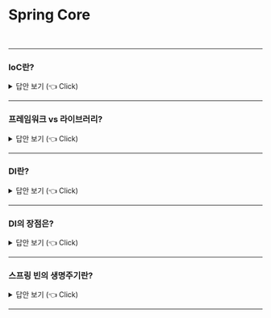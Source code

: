 # Spring Core
<br>


-----------------------

### IoC란?

<details>
   <summary> 답안 보기 (👈 Click)</summary>
<br />
+ IoC란 Inversion Of Control의 줄임말로, 프로그램의 제어권을 프레임워크가 가져가는 것을 의미합니다.  
</details>

-----------------------

### 프레임워크 vs 라이브러리?

<details>
   <summary> 답안 보기 (👈 Click)</summary>
<br />
+ 내가 작성한 코드의 제어권을 가져가는 것을 프레임워크라고 합니다. <br>
  반면, 라이브러리는 내가 작성한 코드의 제어권을 가져가지 않습니다. 
</details>

-----------------------

### DI란?

<details>
   <summary> 답안 보기 (👈 Click)</summary>
<br />
+ 실행 시점에 외부에서 실제 구현 객체를 생성하고, 클라이언트에 전달해서 클라이언트와 서버의 실제 의존 관계가 연결되는 것
</details>

-----------------------


### DI의 장점은?

<details>
   <summary> 답안 보기 (👈 Click)</summary>
<br />
+ DI를 사용하면 정적인 클래스 의존 관계를 변경하지 않고, 동적인 객체 의존 관계를 쉽게 변경할 수 있습니다. <br> 
  즉, 코드의 유연성과 유지보수성이 높아진다는 장점이 있습니다. 
</details>

-----------------------

### 스프링 빈의 생명주기란?

<details>
   <summary> 답안 보기 (👈 Click)</summary>
<br />
[참고: 김영한 스프링 핵심 원리] 
   
+ 데이터베이스 커넥션 풀이나, 네트워크 소켓처럼 애플리케이션 시작 시점에 필요한 연결을 미리 해두고, <br>
  애플리케이션 종료 시점에 연결을 모두 종료하는 작업을 진행하려면 <br> 
  객체의 초기화와 종료 작업이 필요합니다. 
   
  스프링 빈은 '객체 생성 -> 의존 관계 주입'의 라이프 사이클을 갖습니다. <br>
  즉, 스프링 빈은 객체를 생성하고 의존 관계 주입이 다 끝난 다음에야 필요한 데이터를 사용할 수 있는 준비가 완료됩니다. <br>
  따라서 초기화 작업은 의존관계 주입이 모두 완료되고 난 다음에 호출해야 합니다. <br> 
  그런데 개발자가 의존 관계 주입이 모두 완료된 시점을 어떻게 알 수 있을까? <br> 
   
  스프링은 의존관계 주입이 완료되면 스프링 빈에게 콜백 메서드를 통해서 초기화 시점을 알려주는 다양한 기능을 제공합니다. <br>
  또한, 스프링은 스프링 컨테이너가 종료되기 직전에 소멸 콜백을 줍니다. <br> 
  따라서 안전하게 종료 작업을 진행할 수 있습니다. 
   
  즉, 스프링 빈의 이벤트 라이프사이클은 다음과 같습니다. <
  스프링 컨테이너 생성 -> 스프링 빈 생성 -> 의존 관계 주입 -> 초기화 콜백 -> 사용 -> 소멸전 콜백 -> 스프링 종료  
</details>

-----------------------

